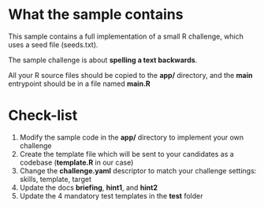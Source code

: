 # What the sample contains
This sample contains a full implementation of a small R challenge, which uses a seed file (seeds.txt).

The sample challenge is about **spelling a text backwards**.

All your R source files should be copied to the **app/** directory, and the **main** entrypoint should be in a file named **main.R**

# Check-list
1. Modify the sample code in the **app/** directory to implement your own challenge
2. Create the template file which will be sent to your candidates as a codebase (**template.R** in our case)
3. Change the **challenge.yaml** descriptor to match your challenge settings: skills, template, target
4. Update the docs **briefing**, **hint1**, and **hint2**
5. Update the 4 mandatory test templates in the **test** folder
